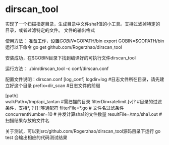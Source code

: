 # dirscan_tool
实现了一个扫描指定目录，生成目录中文件sha1值的小工具。支持过滤掉特定的目录，或者过滤特定的文件。
文件的输出格式

使用方法：
  准备工作，设置$GOBIN=$GOPATH/bin
  export GOBIN=$GOPATH/bin
  运行以下命令
  go get github.com/Rogerzhao/dirscan_tool
  
  安装成功，在$GOBIN目录下找到编译好的可执行文件dirscan_tool
  
  运行方法：
  ./bin/dirscan_tool -c conf/dirscan.conf
  
  配置文件说明：dirscan.conf
  [log_conf]
  logdir=log  #日志文件所在目录，请先建立好这个目录
  prefix=dir_scan #日志文件的前缀

  [path]  
  walkPath=/tmp/api_tantan #需扫描的目录
  filterDir=ratelimit.[v]? #目录的过滤条件，支持*, ? [] !等通配符
  filterFile=*.go          # 文件名过滤条件
  concurrentNumber=10      # 并发计算sha1的文件数量
  resultFile=/tmp/sha1.out # 扫描结果存放的文件名
  
  关于测试，可以到src/github.com/Rogerzhao/dirscan_tool源码目录下运行 go test
  会输出相应的代码测试结果
  
